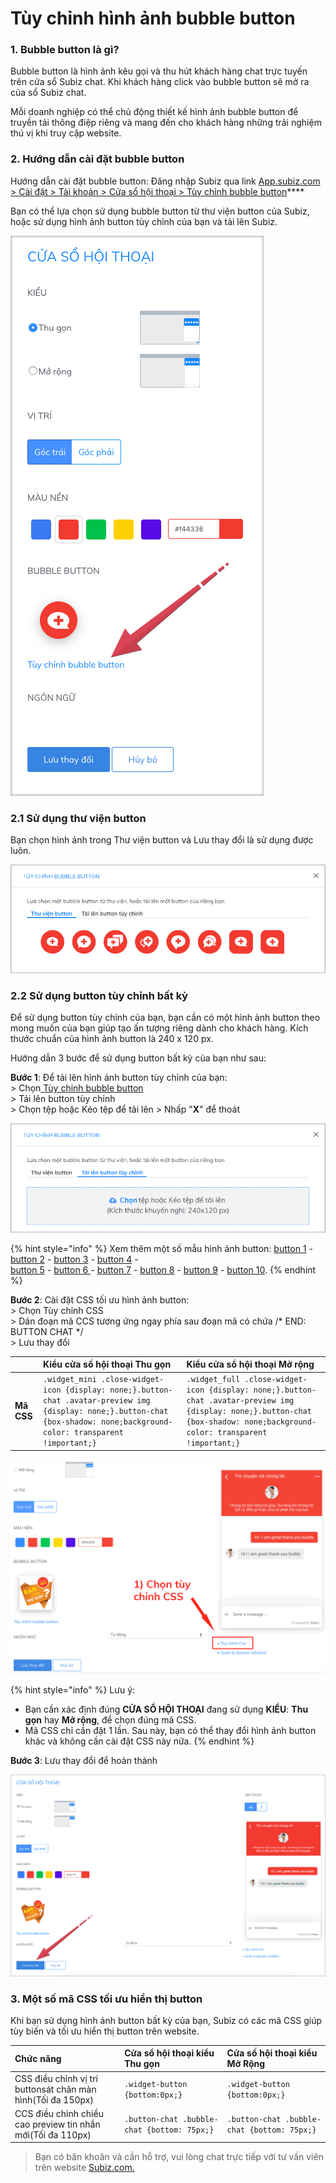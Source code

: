 # Tùy chỉnh hình ảnh bubble button

### 1. Bubble button là gì?

Bubble button là hình ảnh kêu gọi và thu hút khách hàng chat trực tuyến trên cửa sổ Subiz chat. Khi khách hàng click vào bubble button sẽ mở ra của sổ Subiz chat.

Mỗi doanh nghiệp có thể chủ động thiết kế hình ảnh bubble button để truyền tải thông điệp riêng và mang đến cho khách hàng những trải nghiệm thú vị khi truy cập website.

### 2. Hướng dẫn cài đặt bubble button

Hướng dẫn cài đặt bubble button: Đăng nhập Subiz qua link [App.subiz.com &gt; Cài đặt &gt; Tài khoản &gt; Cửa sổ hội thoại &gt; Tùy chỉnh bubble button](https://app.subiz.com/settings/widget-setting)\*\*\*\*

Bạn có thể lựa chọn sử dụng bubble button từ thư viện button của Subiz, hoặc sử dụng hình ảnh button tùy chỉnh của bạn và tải lên Subiz.

![T&#xF9;y ch&#x1EC9;nh bubble button](../../../.gitbook/assets/1.-edit-button.png)

### **2.1 Sử dụng thư viện button**

Bạn chọn hình ảnh trong Thư viện button và Lưu thay đổi là sử dụng được luôn.

![Th&#x1B0; vi&#x1EC7;n button c&#x1EE7;a Subiz](../../../.gitbook/assets/2.-library.png)

### **2.2 Sử dụng button tùy chỉnh bất kỳ**

Để sử dụng button tùy chỉnh của bạn, bạn cần có một hình ảnh button theo mong muốn của bạn giúp tạo ấn tượng riêng dành cho khách hàng. Kích thước chuẩn của hình ảnh button là 240 x 120 px.

Hướng dẫn 3 bước để sử dụng button bất kỳ của bạn như sau:

**Bước 1**: Để tải lên hình ảnh button tùy chỉnh của bạn:  
              &gt; Chọn[ Tùy chỉnh bubble button ](https://app.subiz.com/settings/widget-setting)  
              &gt; Tải lên button tùy chỉnh   
              &gt; Chọn tệp hoặc Kéo tệp để tải lên &gt; Nhấp "**X**" để thoát

![T&#x1EA3;i l&#xEA;n button t&#xF9;y ch&#x1EC9;nh](../../../.gitbook/assets/3.-upload-button.png)

{% hint style="info" %}
Xem thêm một số mẫu hình ảnh button: [button 1](https://filev4.subiz.com/fiqcggngypeovdudlqyu-button_chat_01.png) -  [button 2](https://filev4.subiz.com/fiqcgvyibtxjcxnbjysc-button1_vn.png) - [button 3](https://filev4.subiz.com/fiqcggnolwzgyzltheem-button_chat_05.png) - [button 4](https://filev4.subiz.com/fiqcgvyssbundnpuqkqs-button4_vn.png) -   
[button 5](https://filev4.subiz.com/fiqcgvyuaqjoaukkjndw-bubble_06.png) - [button 6 ](https://filev4.subiz.com/fiqcgvyuoczmzfwpltrq-bubble_03.png)- [ button 7](https://filev4.subiz.com/fiqcgvziewizoqbymuqz-bubble.gif) - [button 8](https://filev4.subiz.com/fiqcggnpqqrmggiofklb-button_chat_07.png) - [button 9](https://filev4.subiz.com/fiqcgvyqfhiokhwiqmnz-button3_en.png) - [button 10](https://filev4.subiz.com/fiqcgvysbxbykjcrorum-button4_en.png).
{% endhint %}

**Bước 2**:  Cài đặt CSS tối ưu hình ảnh button:  
               &gt; Chọn Tùy chỉnh CSS   
               &gt; Dán đoạn mã CCS tương ứng ngay phía sau đoạn mã có chứa /\* END: BUTTON CHAT \*/   
               &gt; Lưu thay đổi 

|  | Kiểu cửa sổ hội thoại Thu gọn  | Kiểu cửa sổ hội thoại Mở rộng |
| :--- | :--- | :--- |
| **Mã CSS**   | `.widget_mini .close-widget-icon {display: none;}.button-chat .avatar-preview img {display: none;}.button-chat {box-shadow: none;background-color: transparent !important;}` | `.widget_full .close-widget-icon {display: none;}.button-chat .avatar-preview img {display: none;}.button-chat {box-shadow: none;background-color: transparent !important;}` |

![C&#xE0;i &#x111;&#x1EB7;t CSS t&#x1ED1;i &#x1B0;u h&#xEC;nh &#x1EA3;nh button](../../../.gitbook/assets/custom-button.gif)

{% hint style="info" %}
Lưu ý: 

* Bạn cần xác định đúng **CỬA SỔ HỘI THOẠI** đang sử dụng **KIỂU**: **Thu gọn** hay **Mở rộng**, để chọn đúng mã CSS.
* Mã CSS chỉ cần đặt 1 lần. Sau này, bạn có thể thay đổi hình ảnh button khác và không cần cài đặt CSS này nữa.
{% endhint %}

**Bước 3**: Lưu thay đổi để hoàn thành

![L&#x1B0;u thay &#x111;&#x1ED5;i t&#xF9;y ch&#x1EC9;nh bubble button](../../../.gitbook/assets/5.-save.png)

### 3. Một số mã CSS tối ưu hiển thị button 

Khi bạn sử dụng hình ảnh button bất kỳ của bạn, Subiz có các mã CSS giúp tùy biến và tối ưu hiển thị button trên website.

| Chức năng | Cửa sổ hội thoại kiểu Thu gọn | Cửa số hội thoại kiểu Mở Rộng |
| :--- | :--- | :--- |
| CSS điều chỉnh vị trí buttonsát chân màn hình\(Tối đa 150px\) | `.widget-button {bottom:0px;}` | `.widget-button {bottom:0px;}` |
| CCS điều chỉnh chiều cao  preview tin nhắn mới\(Tối đa 110px\) | `.button-chat .bubble-chat {bottom: 75px;}` | `.button-chat .bubble-chat {bottom: 75px;}` |



> Bạn có băn khoăn và cần hỗ trợ, vui lòng chat trực tiếp với tư vấn viên trên website [Subiz.com.](https://subiz.com/vi/feature.html)

